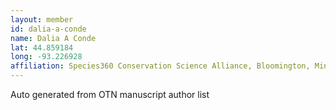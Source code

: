 ```yaml
---
layout: member
id: dalia-a-conde
name: Dalia A Conde
lat: 44.859184
long: -93.226928
affiliation: Species360 Conservation Science Alliance, Bloomington, Minnesota, USA
---
```


Auto generated from OTN manuscript author list
